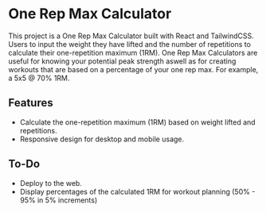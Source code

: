 # One Rep Max Calculator

This project is a One Rep Max Calculator built with React and TailwindCSS. Users to input the weight they have lifted and the number of repetitions to calculate their one-repetition maximum (1RM). One Rep Max Calculators are useful for knowing your potential peak strength aswell as for creating workouts that are based on a percentage of your one rep max. For example, a 5x5 @ 70% 1RM.

## Features

- Calculate the one-repetition maximum (1RM) based on weight lifted and repetitions.
- Responsive design for desktop and mobile usage.

## To-Do
- Deploy to the web.
- Display percentages of the calculated 1RM for workout planning (50% - 95% in 5% increments)
